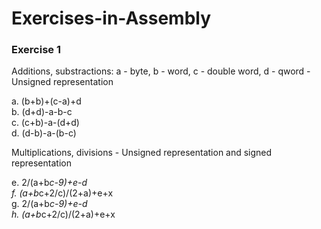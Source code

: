# Exercises-in-Assembly

### Exercise 1

Additions, substractions: a - byte, b - word, c - double word, d - qword - Unsigned representation

a. (b+b)+(c-a)+d\
b. (d+d)-a-b-c\
c. (c+b)-a-(d+d)\
d. (d-b)-a-(b-c)

Multiplications, divisions - Unsigned representation and signed representation

e. 2/(a+b*c-9)+e-d\
f. (a+b*c+2/c)/(2+a)+e+x\
g. 2/(a+b*c-9)+e-d\
h. (a+b*c+2/c)/(2+a)+e+x
